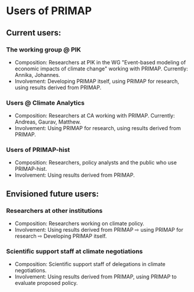 # Users of PRIMAP
## Current users:
### The working group @ PIK
* Composition: Researchers at PIK in the WG "Event-based modeling of economic impacts of climate change" working with PRIMAP. Currently: Annika, Johannes.
* Involvement: Developing PRIMAP itself, using PRIMAP for research, using results derived from PRIMAP.
### Users @ Climate Analytics
* Composition: Researchers at CA working with PRIMAP. Currently: Andreas, Gaurav, Matthew.
* Involvement: Using PRIMAP for research, using results derived from PRIMAP.
### Users of PRIMAP-hist
* Composition: Researchers, policy analysts and the public who use PRIMAP-hist.
* Involvement: Using results derived from PRIMAP.

## Envisioned future users:
### Researchers at other institutions
* Composition: Researchers working on climate policy.
* Involvement: Using results derived from PRIMAP ⇨ using PRIMAP for research ⇨ Developing PRIMAP itself.
### Scientific support staff at climate negotiations
* Composition: Scientific support staff of delegations in climate negotiations.
* Involvement: Using results derived from PRIMAP, using PRIMAP to evaluate proposed policy.
